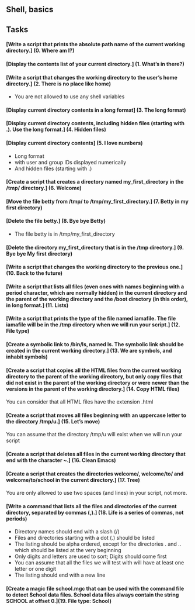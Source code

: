 ## Shell, basics
## Tasks
#### [Write a script that prints the absolute path name of the current working directory.] (0. Where am I?)
#### [Display the contents list of your current directory.] (1. What’s in there?)
#### [Write a script that changes the working directory to the user’s home directory.] (2. There is no place like home)

- You are not allowed to use any shell variables
#### [Display current directory contents in a long format] (3. The long format)
#### [Display current directory contents, including hidden files (starting with .). Use the long format.] (4. Hidden files)
#### [Display current directory contents] (5. I love numbers)

- Long format
- with user and group IDs displayed numerically
- And hidden files (starting with .)
#### [Create a script that creates a directory named my_first_directory in the /tmp/ directory.] (6. Welcome)
#### [Move the file betty from /tmp/ to /tmp/my_first_directory.] (7. Betty in my first directory)
#### [Delete the file betty.] (8. Bye bye Betty)

- The file betty is in /tmp/my_first_directory
#### [Delete the directory my_first_directory that is in the /tmp directory.] (9. Bye bye My first directory)
#### [Write a script that changes the working directory to the previous one.] (10. Back to the future)
#### [Write a script that lists all files (even ones with names beginning with a period character, which are normally hidden) in the current directory and the parent of the working directory and the /boot directory (in this order), in long format.] (11. Lists)
#### [Write a script that prints the type of the file named iamafile. The file iamafile will be in the /tmp directory when we will run your script.] (12. File type)
#### [Create a symbolic link to /bin/ls, named __ls__. The symbolic link should be created in the current working directory.] (13. We are symbols, and inhabit symbols)
#### [Create a script that copies all the HTML files from the current working directory to the parent of the working directory, but only copy files that did not exist in the parent of the working directory or were newer than the versions in the parent of the working directory.] (14. Copy HTML files)

You can consider that all HTML files have the extension .html
####  [Create a script that moves all files beginning with an uppercase letter to the directory /tmp/u.] (15. Let’s move) 

You can assume that the directory /tmp/u will exist when we will run your script
#### [Create a script that deletes all files in the current working directory that end with the character ~.] (16. Clean Emacs) 
#### [Create a script that creates the directories welcome/, welcome/to/ and welcome/to/school in the current directory.] (17. Tree) 

You are only allowed to use two spaces (and lines) in your script, not more.
#### [Write a command that lists all the files and directories of the current directory, separated by commas (,).] (18. Life is a series of commas, not periods)

- Directory names should end with a slash (/)
- Files and directories starting with a dot (.) should be listed
- The listing should be alpha ordered, except for the directories . and .. which should be listed at the very beginning
- Only digits and letters are used to sort; Digits should come first
- You can assume that all the files we will test with will have at least one letter or one digit
- The listing should end with a new line
#### [Create a magic file school.mgc that can be used with the command file to detect School data files. School data files always contain the string SCHOOL at offset 0.](19. File type: School)

